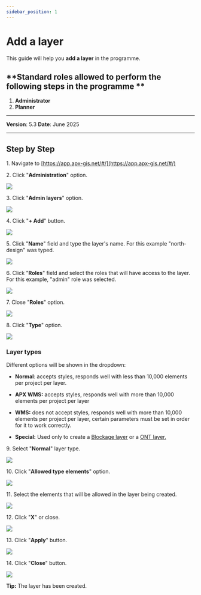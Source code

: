 ```yaml
---
sidebar_position: 1
---
```


# Add a layer

This guide will help you **add a layer** in the programme.

## **Standard roles allowed to perform the following steps in the programme **

1.	**Administrator**
2.  **Planner**

------------

**Version**: 5.3
**Date**: June 2025

------------
## **Step by Step**


1\. Navigate to [https://app.apx-gis.net/#/](https://app.apx-gis.net/#/)


2\. Click "**Administration**" option.

![](https://ajeuwbhvhr.cloudimg.io/colony-recorder.s3.amazonaws.com/files/2023-12-25/fd169d66-6434-4c8e-b0b7-c9b2ac7516fe/ascreenshot.jpeg?tl_px=0,0&br_px=1032,576&force_format=png&width=1032&wat_scale=92&wat=1&wat_opacity=1&wat_gravity=northwest&wat_url=https://colony-recorder.s3.amazonaws.com/images/watermarks/14B8A6_standard.png&wat_pad=123,70)


3\. Click "**Admin layers**" option.

![](https://ajeuwbhvhr.cloudimg.io/colony-recorder.s3.amazonaws.com/files/2023-12-25/0cab686f-ebf2-43e6-835a-2e69f4d31610/ascreenshot.jpeg?tl_px=0,310&br_px=1032,887&force_format=png&width=1032&wat_scale=92&wat=1&wat_opacity=1&wat_gravity=northwest&wat_url=https://colony-recorder.s3.amazonaws.com/images/watermarks/14B8A6_standard.png&wat_pad=87,293)


4\. Click "**\+ Add**" button.

![](https://ajeuwbhvhr.cloudimg.io/colony-recorder.s3.amazonaws.com/files/2023-12-25/016f0703-30c9-44d2-be4f-4a4358115066/ascreenshot.jpeg?tl_px=0,310&br_px=1032,887&force_format=png&width=1032&wat_scale=92&wat=1&wat_opacity=1&wat_gravity=northwest&wat_url=https://colony-recorder.s3.amazonaws.com/images/watermarks/14B8A6_standard.png&wat_pad=323,511)


5\. Click "**Name**" field and type the layer's name. For this example "north-design" was typed.

![](https://ajeuwbhvhr.cloudimg.io/colony-recorder.s3.amazonaws.com/files/2023-12-26/4c6786c8-9178-4d74-99ff-dbbd8c8b19ad/user_cropped_screenshot.jpeg?tl_px=0,0&br_px=1032,576&force_format=png&width=1032&wat_scale=92&wat=1&wat_opacity=1&wat_gravity=northwest&wat_url=https://colony-recorder.s3.amazonaws.com/images/watermarks/14B8A6_standard.png&wat_pad=158,48)


6\. Click "**Roles**" field and select the roles that will have access to the layer. For this example, "admin" role was selected.

![](https://ajeuwbhvhr.cloudimg.io/colony-recorder.s3.amazonaws.com/files/2023-12-26/dfdc0942-601f-49cd-ba51-4b7d0131b70f/user_cropped_screenshot.jpeg?tl_px=0,0&br_px=1376,769&force_format=png&width=1120.0&wat=1&wat_opacity=1&wat_gravity=northwest&wat_url=https://colony-recorder.s3.amazonaws.com/images/watermarks/14B8A6_standard.png&wat_pad=505,77)


7\. Close "**Roles**" option.

![](https://ajeuwbhvhr.cloudimg.io/colony-recorder.s3.amazonaws.com/files/2023-12-26/cbcaaf50-9957-4a8f-8f39-e14f76a68d01/ascreenshot.jpeg?tl_px=0,0&br_px=1376,769&force_format=png&width=1120.0&wat=1&wat_opacity=1&wat_gravity=northwest&wat_url=https://colony-recorder.s3.amazonaws.com/images/watermarks/14B8A6_standard.png&wat_pad=498,106)


8\. Click "**Type**" option.

![](https://ajeuwbhvhr.cloudimg.io/colony-recorder.s3.amazonaws.com/files/2023-12-26/c0a3a8c0-920b-4ab8-b976-7c25cfa660b9/user_cropped_screenshot.jpeg?tl_px=0,0&br_px=1376,769&force_format=png&width=1120.0&wat=1&wat_opacity=1&wat_gravity=northwest&wat_url=https://colony-recorder.s3.amazonaws.com/images/watermarks/14B8A6_standard.png&wat_pad=506,179)

### Layer types

Different options will be shown in the dropdown:

* **Normal**: accepts styles, responds well with less than 10,000 elements per project per layer.

* **APX WMS:** accepts styles, responds well with more than 10,000 elements per project per layer

* **WMS:** does not accept styles, responds well with more than 10,000 elements per project per layer, certain parameters must be set in order for it to work correctly.

* **Special:** Used only to create a <u>[Blockage layer](../../13-Blockages/03-set-layer.md)</u> or a <u>[ONT layer](../../02-Advanced-Admin/02-Third-party-integration/01-NOC-TPI/00-definition.md#special-layer).</u>

9\. Select "**Normal**" layer type.

![](https://ajeuwbhvhr.cloudimg.io/colony-recorder.s3.amazonaws.com/files/2023-12-26/396e34fa-e3a1-4f0c-8f62-ab7a9a6eefe4/screenshot.jpeg?tl_px=0,0&br_px=1912,883&force_format=png&width=1120.0)


10\. Click "**Allowed type elements**" option.

![](https://ajeuwbhvhr.cloudimg.io/colony-recorder.s3.amazonaws.com/files/2023-12-26/632fffa9-5c8f-45e7-8e5b-27e4ef158ea9/ascreenshot.jpeg?tl_px=0,0&br_px=1376,769&force_format=png&width=1120.0&wat=1&wat_opacity=1&wat_gravity=northwest&wat_url=https://colony-recorder.s3.amazonaws.com/images/watermarks/14B8A6_standard.png&wat_pad=503,228)


11\. Select the elements that will be allowed in the layer being created.

![](https://ajeuwbhvhr.cloudimg.io/colony-recorder.s3.amazonaws.com/files/2023-12-26/909ae975-8742-40eb-8643-8eddc84c8769/ascreenshot.jpeg?tl_px=0,0&br_px=1719,887&force_format=png&width=1120.0&wat=1&wat_opacity=1&wat_gravity=northwest&wat_url=https://colony-recorder.s3.amazonaws.com/images/watermarks/14B8A6_standard.png&wat_pad=77,315)


12\. Click "**X**" or close.

![](https://ajeuwbhvhr.cloudimg.io/colony-recorder.s3.amazonaws.com/files/2023-12-26/727b9e51-f728-4877-9473-c01501d16dd7/ascreenshot.jpeg?tl_px=0,0&br_px=1376,769&force_format=png&width=1120.0&wat=1&wat_opacity=1&wat_gravity=northwest&wat_url=https://colony-recorder.s3.amazonaws.com/images/watermarks/14B8A6_standard.png&wat_pad=497,253)


13\. Click "**Apply**" button.

![](https://ajeuwbhvhr.cloudimg.io/colony-recorder.s3.amazonaws.com/files/2023-12-26/18ac5d3f-4ad6-4c34-9a84-2dfa11e60ea1/ascreenshot.jpeg?tl_px=0,0&br_px=1719,887&force_format=png&width=1120.0&wat=1&wat_opacity=1&wat_gravity=northwest&wat_url=https://colony-recorder.s3.amazonaws.com/images/watermarks/14B8A6_standard.png&wat_pad=169,525)


14\. Click "**Close**" button.

![](https://ajeuwbhvhr.cloudimg.io/colony-recorder.s3.amazonaws.com/files/2023-12-26/21f4da5e-3e3c-41e5-9426-a27de059fe8b/ascreenshot.jpeg?tl_px=0,0&br_px=1719,887&force_format=png&width=1120.0&wat=1&wat_opacity=1&wat_gravity=northwest&wat_url=https://colony-recorder.s3.amazonaws.com/images/watermarks/14B8A6_standard.png&wat_pad=253,524)


**Tip:** The layer has been created.
